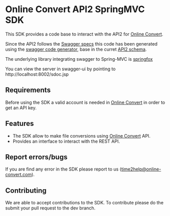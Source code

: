 # Online Convert API2 SpringMVC SDK

This SDK provides a code base to interact with the API2 for [Online Convert](http://www.online-convert.com/). 

Since the API2 follows the [Swagger specs](http://swagger.io/) this code has been generated using the [swagger code generator](https://github.com/swagger-api/swagger-codegen), base in the curret [API2 schema](https://api2.online-convert.com/schema).

The underlying library integrating swagger to Spring-MVC is [springfox](https://github.com/springfox/springfox)

You can view the server in swagger-ui by pointing to http://localhost:8002/sdoc.jsp

## Requirements
Before using the SDK a valid account is needed in [Online Convert](http://www.online-convert.com/) in order to get an API key.

## Features
  - The SDK allow to make file conversions using [Online Convert](http://www.online-convert.com/) API.
  - Provides an interface to interact with the REST API.

## Report errors/bugs
If you are find any error in the SDK please report to us ([time2help@online-convert.com](mailto:time2help@online-convert.com)). 

## Contributing
We are able to accept contributions to the SDK. To contribute please do the submit your pull request to the dev branch. 

